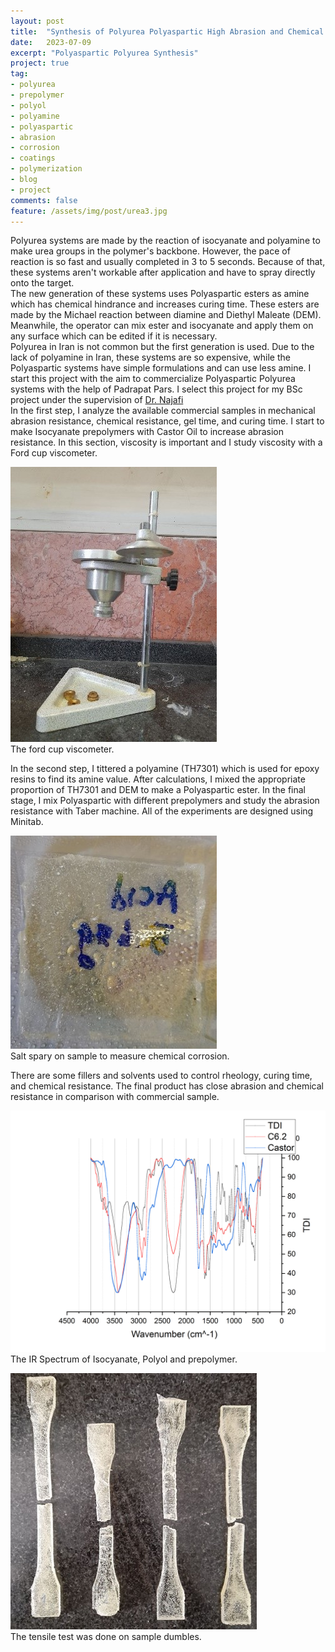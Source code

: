 ```yaml
---
layout: post
title:  "Synthesis of Polyurea Polyaspartic High Abrasion and Chemical Resistance Coatings"
date:   2023-07-09
excerpt: "Polyaspartic Polyurea Synthesis"
project: true
tag:
- polyurea 
- prepolymer
- polyol
- polyamine
- polyaspartic
- abrasion
- corrosion
- coatings
- polymerization
- blog
- project
comments: false
feature: /assets/img/post/urea3.jpg
---
```

Polyurea systems are made by the reaction of isocyanate and polyamine to make urea groups in the polymer's backbone. However, the pace of reaction is so fast and usually completed in 3 to 5 seconds. Because of that, these systems aren't workable after application and have to spray directly onto the target.<br>
The new generation of these systems uses Polyaspartic esters as amine which has chemical hindrance and increases curing time. These esters are made by the Michael reaction between diamine and Diethyl Maleate (DEM). Meanwhile, the operator can mix ester and isocyanate and apply them on any surface which can be edited if it is necessary. <br>
Polyurea in Iran is not common but the first generation is used. Due to the lack of polyamine in Iran, these systems are so expensive, while the Polyaspartic systems have simple formulations and can use less amine. I start this project with the aim to commercialize Polyaspartic Polyurea systems with the help of Padrapat Pars. I select this project for my BSc project under the supervision of <a href="[ ](https://cheeng.ut.ac.ir/en/~najafi.m)">Dr. Najafi</a><br>
In the first step, I analyze the available commercial samples in mechanical abrasion resistance, chemical resistance, gel time, and curing time. I start to make Isocyanate prepolymers with Castor Oil to increase abrasion resistance. In this section, viscosity is important and I study viscosity with a Ford cup viscometer.<br>

<img src="/assets/img/post/urea4.jpg"><br>
The ford cup viscometer.<br>

In the second step, I tittered a polyamine (TH7301) which is used for epoxy resins to find its amine value. After calculations, I mixed the appropriate proportion of TH7301 and DEM to make a Polyaspartic ester. In the final stage, I mix Polyaspartic with different prepolymers and study the abrasion resistance with Taber machine. All of the experiments are designed using Minitab.<br>

<img src="/assets/img/post/urea2.jpg"><br>
Salt spary on sample to measure chemical corrosion.<br>

There are some fillers and solvents used to control rheology, curing time, and chemical resistance. The final product has close abrasion and chemical resistance in comparison with commercial sample. 

<img src="/assets/img/post/urea1.png"><br>
The IR Spectrum of Isocyanate, Polyol and prepolymer.<br>

<img src="/assets/img/post/urea3.jpg"><br>
The tensile test was done on sample dumbles.<br>
